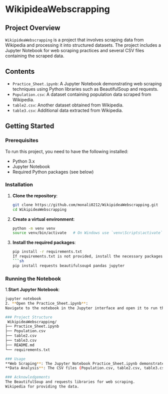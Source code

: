 # WikipideaWebscrapping

## Project Overview

`WikipideaWebscrapping` is a project that involves scraping data from Wikipedia and processing it into structured datasets. The project includes a Jupyter Notebook for web scraping practices and several CSV files containing the scraped data.

## Contents

- `Practice_Sheet.ipynb`: A Jupyter Notebook demonstrating web scraping techniques using Python libraries such as BeautifulSoup and requests.
- `Population.csv`: A dataset containing population data scraped from Wikipedia.
- `table2.csv`: Another dataset obtained from Wikipedia.
- `table3.csv`: Additional data extracted from Wikipedia.

## Getting Started

### Prerequisites

To run this project, you need to have the following installed:

- Python 3.x
- Jupyter Notebook
- Required Python packages (see below)

### Installation

1. **Clone the repository**:
   ```sh
   git clone https://github.com/monali0212/WikipideaWebscrapping.git
   cd WikipideaWebscrapping
2. **Create a virtual environment**:
    ```sh
    python -m venv venv
    source venv/bin/activate   # On Windows use `venv\Scripts\activate`
3. **Install the required packages**:
    ```sh
    pip install -r requirements.txt
    If requirements.txt is not provided, install the necessary packages manually:
    ```sh
    pip install requests beautifulsoup4 pandas jupyter

### Running the Notebook

1.**Start Jupyter Notebook**:
   ```sh
   jupyter notebook
2. **Open the Practice_Sheet.ipynb**:
  Navigate to the notebook in the Jupyter interface and open it to run the cells and see the web scraping process in action.

### Project Structure
    WikipideaWebscrapping/
  ├── Practice_Sheet.ipynb
  ├── Population.csv
  ├── table2.csv
  ├── table3.csv
  ├── README.md
  └── requirements.txt

### Usage
**Web Scraping**: The Jupyter Notebook Practice_Sheet.ipynb demonstrates how to scrape data from Wikipedia using Python.
**Data Analysis**: The CSV files (Population.csv, table2.csv, table3.csv) contain the scraped data that can be used for further data analysis and visualization.

### Acknowledgements
   The BeautifulSoup and requests libraries for web scraping.
   Wikipedia for providing the data.

